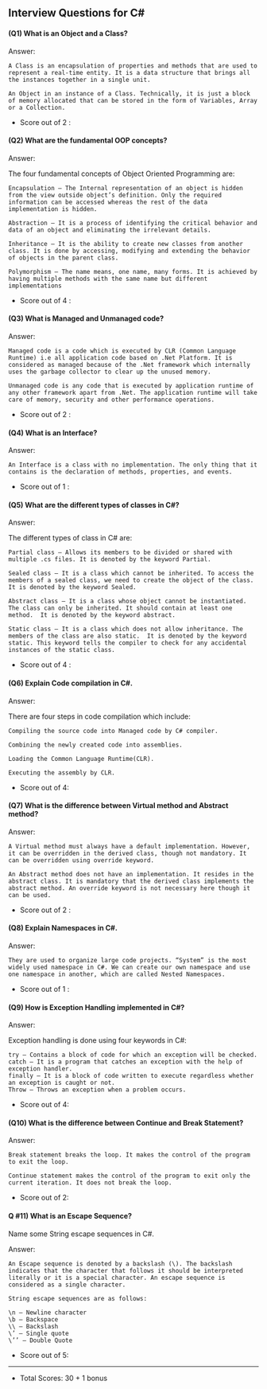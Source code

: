 ## Interview Questions for C#

#### (Q1) What is an Object and a Class?

Answer:
``` 
A Class is an encapsulation of properties and methods that are used to represent a real-time entity. It is a data structure that brings all the instances together in a single unit.

An Object in an instance of a Class. Technically, it is just a block of memory allocated that can be stored in the form of Variables, Array or a Collection.
```
+ Score out of 2 : 

#### (Q2) What are the fundamental OOP concepts?

Answer: 

The four fundamental concepts of Object Oriented Programming are:

```
Encapsulation – The Internal representation of an object is hidden from the view outside object’s definition. Only the required information can be accessed whereas the rest of the data implementation is hidden.

Abstraction – It is a process of identifying the critical behavior and data of an object and eliminating the irrelevant details.

Inheritance – It is the ability to create new classes from another class. It is done by accessing, modifying and extending the behavior of objects in the parent class.

Polymorphism – The name means, one name, many forms. It is achieved by having multiple methods with the same name but different implementations
```
+ Score out of 4 : 

#### (Q3) What is Managed and Unmanaged code?

Answer: 

```
Managed code is a code which is executed by CLR (Common Language Runtime) i.e all application code based on .Net Platform. It is considered as managed because of the .Net framework which internally uses the garbage collector to clear up the unused memory.

Unmanaged code is any code that is executed by application runtime of any other framework apart from .Net. The application runtime will take care of memory, security and other performance operations.
```
+ Score out of 2 : 


#### (Q4) What is an Interface?

Answer: 

```
An Interface is a class with no implementation. The only thing that it contains is the declaration of methods, properties, and events.
```
+ Score out of 1 : 

#### (Q5) What are the different types of classes in C#?

Answer: 

The different types of class in C# are:

```
Partial class – Allows its members to be divided or shared with multiple .cs files. It is denoted by the keyword Partial.

Sealed class – It is a class which cannot be inherited. To access the members of a sealed class, we need to create the object of the class.  It is denoted by the keyword Sealed.

Abstract class – It is a class whose object cannot be instantiated. The class can only be inherited. It should contain at least one method.  It is denoted by the keyword abstract.

Static class – It is a class which does not allow inheritance. The members of the class are also static.  It is denoted by the keyword static. This keyword tells the compiler to check for any accidental instances of the static class.
```
+ Score out of 4 : 


#### (Q6) Explain Code compilation in C#.

Answer: 

There are four steps in code compilation which include:

```
Compiling the source code into Managed code by C# compiler.

Combining the newly created code into assemblies.

Loading the Common Language Runtime(CLR).

Executing the assembly by CLR.
```
+ Score out of 4: 

#### (Q7) What is the difference between Virtual method and Abstract method?

Answer: 

```
A Virtual method must always have a default implementation. However, it can be overridden in the derived class, though not mandatory. It can be overridden using override keyword.

An Abstract method does not have an implementation. It resides in the abstract class. It is mandatory that the derived class implements the abstract method. An override keyword is not necessary here though it can be used.
```
+ Score out of 2 : 

#### (Q8) Explain Namespaces in C#.

Answer: 

```
They are used to organize large code projects. “System” is the most widely used namespace in C#. We can create our own namespace and use one namespace in another, which are called Nested Namespaces.
```
+ Score out of 1 :

#### (Q9) How is Exception Handling implemented in C#?

Answer: 

Exception handling is done using four keywords in C#:

```
try – Contains a block of code for which an exception will be checked.
catch – It is a program that catches an exception with the help of exception handler.
finally – It is a block of code written to execute regardless whether an exception is caught or not.
Throw – Throws an exception when a problem occurs.
```
+ Score out of 4: 

#### (Q10) What is the difference between Continue and Break Statement?

Answer: 

```
Break statement breaks the loop. It makes the control of the program to exit the loop.

Continue statement makes the control of the program to exit only the current iteration. It does not break the loop.
```
+ Score out of 2:

#### Q #11) What is an Escape Sequence? 

Name some String escape sequences in C#.

Answer: 

```
An Escape sequence is denoted by a backslash (\). The backslash indicates that the character that follows it should be interpreted literally or it is a special character. An escape sequence is considered as a single character.

String escape sequences are as follows:

\n – Newline character
\b – Backspace
\\ – Backslash
\’ – Single quote
\’’ – Double Quote
```
+ Score out of 5: 
___
+ Total Scores: 30 + 1 bonus
